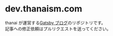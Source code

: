 # dev.thanaism.com

thanai が運営する[Gatsby ブログ](https://dev.thanaism.com/)のリポジトリです。  
記事への修正依頼はプルリクエストを送ってください。
